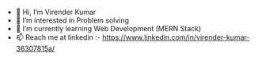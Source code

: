 - 👋 Hi, I’m Virender Kumar
- 👀 I’m interested in Problem solving
- 🌱 I’m currently learning Web Development (MERN Stack)
- 📫 Reach me at linkedin :- https://www.linkedin.com/in/virender-kumar-36307815a/

<!---
virender475/virender475 is a ✨ special ✨ repository because its `README.md` (this file) appears on your GitHub profile.
You can click the Preview link to take a look at your changes.
--->
